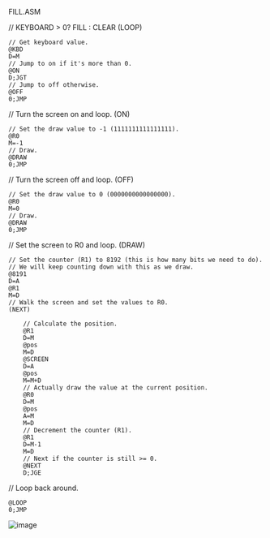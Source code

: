 FILL.ASM

// KEYBOARD > 0? FILL : CLEAR
(LOOP)
    
    // Get keyboard value.
    @KBD
    D=M
    // Jump to on if it's more than 0.
    @ON
    D;JGT
    // Jump to off otherwise.
    @OFF
    0;JMP

// Turn the screen on and loop.
(ON)
    
    // Set the draw value to -1 (1111111111111111).
    @R0
    M=-1
    // Draw.
    @DRAW
    0;JMP

// Turn the screen off and loop.
(OFF)

    // Set the draw value to 0 (0000000000000000).
    @R0
    M=0
    // Draw.
    @DRAW
    0;JMP

// Set the screen to R0 and loop.
(DRAW)

    // Set the counter (R1) to 8192 (this is how many bits we need to do).
    // We will keep counting down with this as we draw.
    @8191
    D=A
    @R1
    M=D
    // Walk the screen and set the values to R0.
    (NEXT)
        
        // Calculate the position.
        @R1
        D=M
        @pos
        M=D
        @SCREEN
        D=A
        @pos
        M=M+D
        // Actually draw the value at the current position.
        @R0
        D=M
        @pos
        A=M
        M=D
        // Decrement the counter (R1).
        @R1
        D=M-1
        M=D
        // Next if the counter is still >= 0.
        @NEXT
        D;JGE
    
  // Loop back around.
  
    @LOOP
    0;JMP

![image](https://github.com/user-attachments/assets/d8751891-2b00-4ec3-bd5f-811502f1cca4)
